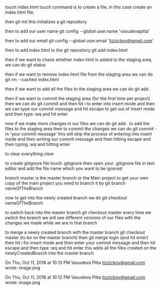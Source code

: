 touch index.html
touch command is to create a file, in this case create an index.html file.

then
git init
this initializes a git repository

then to add our user name
git config --global user.name 'vasudevapitta'

then to add our email
git config --global user.email 'tizzicboy@gmail.com'

then to add index.html to the git repository
git add index.html

then if we want to check whether index.html is added to the staging area, we can do
git status

then if we want to remove index.html file from the staging area we can do
git rm --cached index.html

then if we want to add all the files to the staging area we can do
git add .

then if we want to commit the staging area (for the first time per project) then we can do
git commit
and then hit i to enter into insert mode and then we can type our commit message and hit escape to get out of insert mode
and then type :wq and hit enter

now if we make more changes in our files we can do
git add .
to add the files to the staging area
then to commit the changes we can do
git commit -m 'your commit message'
this will skip the process of entering into insert mode and then writing our commit message and then hitting escape and then typing :wq and hitting enter

to clear everything
clear

to create gitignore file
touch .gitignore
then open your .gitignore file in text editor and add the file name which you want to be ignored

branch master is the master branch or the Main project
to get your own copy of the main project you need to branch it by
git branch nameOfTheBranch

now to get into the newly created branch we do
git checkout nameOfTheBranch

to switch back into the master branch
git checkout master
every time we switch the branch we will see different versions of our files with the changes we made while we are in that branch

to merge a newly created branch with the master branch
git checkout master (to be on the master branch) then
git merge login (and hit enter) then hit i for insert mode and then enter your commit message and then hit escape and then type :wq and hit enter
this adds all the files created on the newlyCreatedBranch into the master branch

On Thu, Oct 11, 2018 at 10:13 PM Vasudeva Pitta <tizzicboy@gmail.com> wrote:
image.png

On Thu, Oct 11, 2018 at 10:12 PM Vasudeva Pitta <tizzicboy@gmail.com> wrote:
image.png